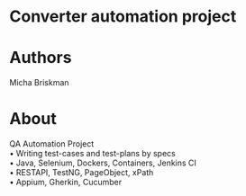 # Converter automation project

# Authors
Micha Briskman </br>


# About
QA Automation Project </br>
•	Writing test-cases and test-plans by specs</br>
•	Java, Selenium, Dockers, Containers, Jenkins CI</br>
•	RESTAPI, TestNG, PageObject, xPath</br>
•	Appium, Gherkin, Cucumber</br>

